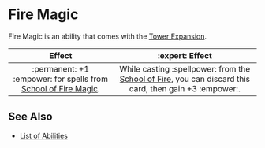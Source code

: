 # Fire Magic

Fire Magic is an ability that comes with the [Tower Expansion](../content.md).

| Effect | :expert: Effect |
| :---: | :---: |
| :permanent: +1 :empower: for spells from [School of Fire Magic](../spells/school_of_fire_magic.md). | While casting :spellpower: from the [School of Fire](../spells/school_of_fire_magic.md), you can discard this card, then gain +3 :empower:. |


## See Also

- [List of Abilities](../abilities.md)
